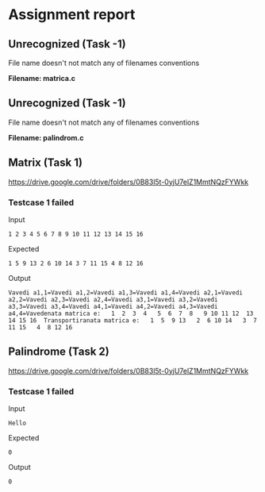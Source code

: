 # Assignment report
## Unrecognized (Task -1)
File name doesn't not match any of filenames conventions

**Filename: matrica.c**
## Unrecognized (Task -1)
File name doesn't not match any of filenames conventions

**Filename: palindrom.c**
## Matrix (Task 1)
https://drive.google.com/drive/folders/0B83l5t-0yjU7elZ1MmtNQzFYWkk

### Testcase 1 failed
Input
```
1 2 3 4 5 6 7 8 9 10 11 12 13 14 15 16
```


Expected
```
1 5 9 13 2 6 10 14 3 7 11 15 4 8 12 16
```


Output
```
Vavedi a1,1=Vavedi a1,2=Vavedi a1,3=Vavedi a1,4=Vavedi a2,1=Vavedi a2,2=Vavedi a2,3=Vavedi a2,4=Vavedi a3,1=Vavedi a3,2=Vavedi a3,3=Vavedi a3,4=Vavedi a4,1=Vavedi a4,2=Vavedi a4,3=Vavedi a4,4=Vavedenata matrica e:   1  2  3  4   5  6  7  8   9 10 11 12  13 14 15 16  Transportiranata matrica e:   1  5  9 13   2  6 10 14   3  7 11 15   4  8 12 16  
```

## Palindrome (Task 2)
https://drive.google.com/drive/folders/0B83l5t-0yjU7elZ1MmtNQzFYWkk

### Testcase 1 failed
Input
```
Hello
```


Expected
```
0
```


Output
```
0  
```


